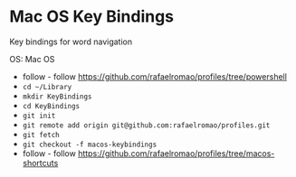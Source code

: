 # Mac OS Key Bindings

Key bindings for word navigation

OS: Mac OS

- follow - follow https://github.com/rafaelromao/profiles/tree/powershell
- `cd ~/Library`
- `mkdir KeyBindings`
- `cd KeyBindings`
- `git init`
- `git remote add origin git@github.com:rafaelromao/profiles.git`
- `git fetch`
- `git checkout -f macos-keybindings`
- follow - follow https://github.com/rafaelromao/profiles/tree/macos-shortcuts
